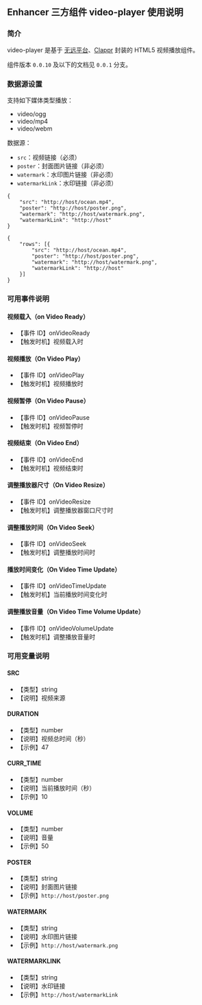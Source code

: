 ## Enhancer 三方组件 video-player 使用说明

### 简介
video-player 是基于 [无远平台][1]、[Clappr][2] 封装的 HTML5 视频播放组件。

组件版本 `0.0.10` 及以下的文档见 `0.0.1` 分支。

### 数据源设置
支持如下媒体类型播放：
- video/ogg
- video/mp4
- video/webm

数据源：
- `src`：视频链接（必须）
- `poster`：封面图片链接（非必须）
- `watermark`：水印图片链接（非必须）
- `watermarkLink`：水印链接（非必须）

```
{
	"src": "http://host/ocean.mp4", 
	"poster": "http://host/poster.png", 
	"watermark": "http://host/watermark.png",
	"watermarkLink": "http://host"
}

{
	"rows": [{
		"src": "http://host/ocean.mp4",
		"poster": "http://host/poster.png",
		"watermark": "http://host/watermark.png",
		"watermarkLink": "http://host"
	}]
}
```

### 可用事件说明
#### 视频载入（on Video Ready）
- 【事件 ID】onVideoReady
- 【触发时机】视频载入时

#### 视频播放（On Video Play）
- 【事件 ID】onVideoPlay
- 【触发时机】视频播放时

#### 视频暂停（On Video Pause）
- 【事件 ID】onVideoPause
- 【触发时机】视频暂停时

#### 视频结束（On Video End）
- 【事件 ID】onVideoEnd
- 【触发时机】视频结束时

#### 调整播放器尺寸（On Video Resize）
- 【事件 ID】onVideoResize
- 【触发时机】调整播放器窗口尺寸时

#### 调整播放时间（On Video Seek）
- 【事件 ID】onVideoSeek
- 【触发时机】调整播放时间时

#### 播放时间变化（On Video Time Update）
- 【事件 ID】onVideoTimeUpdate
- 【触发时机】当前播放时间变化时

#### 调整播放音量（On Video Time Volume Update）
- 【事件 ID】onVideoVolumeUpdate
- 【触发时机】调整播放音量时

### 可用变量说明
#### SRC
- 【类型】string
- 【说明】视频来源

#### DURATION
- 【类型】number
- 【说明】视频总时间（秒）
- 【示例】47

#### CURR_TIME
- 【类型】number
- 【说明】当前播放时间（秒）
- 【示例】10

#### VOLUME
- 【类型】number
- 【说明】音量
- 【示例】50

#### POSTER
- 【类型】string
- 【说明】封面图片链接
- 【示例】`http://host/poster.png`

#### WATERMARK
- 【类型】string
- 【说明】水印图片链接
- 【示例】`http://host/watermark.png`

#### WATERMARKLINK
- 【类型】string
- 【说明】水印链接
- 【示例】`http://host/watermarkLink`

[1]: https://wuyuan.io/
[2]: https://github.com/clappr/clappr